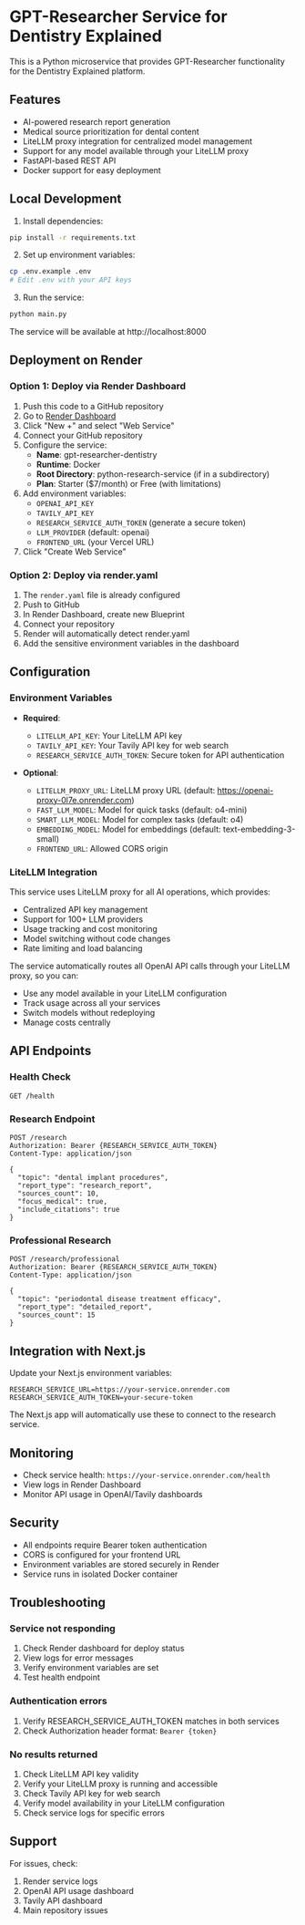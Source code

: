 # GPT-Researcher Service for Dentistry Explained

This is a Python microservice that provides GPT-Researcher functionality for the Dentistry Explained platform.

## Features

- AI-powered research report generation
- Medical source prioritization for dental content
- LiteLLM proxy integration for centralized model management
- Support for any model available through your LiteLLM proxy
- FastAPI-based REST API
- Docker support for easy deployment

## Local Development

1. Install dependencies:
```bash
pip install -r requirements.txt
```

2. Set up environment variables:
```bash
cp .env.example .env
# Edit .env with your API keys
```

3. Run the service:
```bash
python main.py
```

The service will be available at http://localhost:8000

## Deployment on Render

### Option 1: Deploy via Render Dashboard

1. Push this code to a GitHub repository
2. Go to [Render Dashboard](https://dashboard.render.com)
3. Click "New +" and select "Web Service"
4. Connect your GitHub repository
5. Configure the service:
   - **Name**: gpt-researcher-dentistry
   - **Runtime**: Docker
   - **Root Directory**: python-research-service (if in a subdirectory)
   - **Plan**: Starter ($7/month) or Free (with limitations)
6. Add environment variables:
   - `OPENAI_API_KEY`
   - `TAVILY_API_KEY`
   - `RESEARCH_SERVICE_AUTH_TOKEN` (generate a secure token)
   - `LLM_PROVIDER` (default: openai)
   - `FRONTEND_URL` (your Vercel URL)
7. Click "Create Web Service"

### Option 2: Deploy via render.yaml

1. The `render.yaml` file is already configured
2. Push to GitHub
3. In Render Dashboard, create new Blueprint
4. Connect your repository
5. Render will automatically detect render.yaml
6. Add the sensitive environment variables in the dashboard

## Configuration

### Environment Variables

- **Required**:
  - `LITELLM_API_KEY`: Your LiteLLM API key
  - `TAVILY_API_KEY`: Your Tavily API key for web search
  - `RESEARCH_SERVICE_AUTH_TOKEN`: Secure token for API authentication

- **Optional**:
  - `LITELLM_PROXY_URL`: LiteLLM proxy URL (default: https://openai-proxy-0l7e.onrender.com)
  - `FAST_LLM_MODEL`: Model for quick tasks (default: o4-mini)
  - `SMART_LLM_MODEL`: Model for complex tasks (default: o4)
  - `EMBEDDING_MODEL`: Model for embeddings (default: text-embedding-3-small)
  - `FRONTEND_URL`: Allowed CORS origin

### LiteLLM Integration

This service uses LiteLLM proxy for all AI operations, which provides:
- Centralized API key management
- Support for 100+ LLM providers
- Usage tracking and cost monitoring
- Model switching without code changes
- Rate limiting and load balancing

The service automatically routes all OpenAI API calls through your LiteLLM proxy, so you can:
- Use any model available in your LiteLLM configuration
- Track usage across all your services
- Switch models without redeploying
- Manage costs centrally

## API Endpoints

### Health Check
```
GET /health
```

### Research Endpoint
```
POST /research
Authorization: Bearer {RESEARCH_SERVICE_AUTH_TOKEN}
Content-Type: application/json

{
  "topic": "dental implant procedures",
  "report_type": "research_report",
  "sources_count": 10,
  "focus_medical": true,
  "include_citations": true
}
```

### Professional Research
```
POST /research/professional
Authorization: Bearer {RESEARCH_SERVICE_AUTH_TOKEN}
Content-Type: application/json

{
  "topic": "periodontal disease treatment efficacy",
  "report_type": "detailed_report",
  "sources_count": 15
}
```

## Integration with Next.js

Update your Next.js environment variables:

```env
RESEARCH_SERVICE_URL=https://your-service.onrender.com
RESEARCH_SERVICE_AUTH_TOKEN=your-secure-token
```

The Next.js app will automatically use these to connect to the research service.

## Monitoring

- Check service health: `https://your-service.onrender.com/health`
- View logs in Render Dashboard
- Monitor API usage in OpenAI/Tavily dashboards

## Security

- All endpoints require Bearer token authentication
- CORS is configured for your frontend URL
- Environment variables are stored securely in Render
- Service runs in isolated Docker container

## Troubleshooting

### Service not responding
1. Check Render dashboard for deploy status
2. View logs for error messages
3. Verify environment variables are set
4. Test health endpoint

### Authentication errors
1. Verify RESEARCH_SERVICE_AUTH_TOKEN matches in both services
2. Check Authorization header format: `Bearer {token}`

### No results returned
1. Check LiteLLM API key validity
2. Verify your LiteLLM proxy is running and accessible
3. Check Tavily API key for web search
4. Verify model availability in your LiteLLM configuration
5. Check service logs for specific errors

## Support

For issues, check:
1. Render service logs
2. OpenAI API usage dashboard
3. Tavily API dashboard
4. Main repository issues